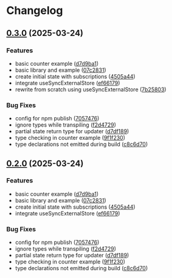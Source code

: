 # Changelog

## [0.3.0](https://github.com/rushdynamic/sqrrl/compare/sqrrl-v0.2.0...sqrrl-v0.3.0) (2025-03-24)


### Features

* basic counter example ([d7d9ba1](https://github.com/rushdynamic/sqrrl/commit/d7d9ba1ebcc759f377dde68a64a460fc85a4dd30))
* basic library and example ([07c2831](https://github.com/rushdynamic/sqrrl/commit/07c28310641b594141fa6dffbe7804de76361a2a))
* create initial state with subscriptions ([4505a44](https://github.com/rushdynamic/sqrrl/commit/4505a443a47758ca972b16600107f11409389524))
* integrate useSyncExternalStore ([ef66179](https://github.com/rushdynamic/sqrrl/commit/ef6617967c5758ef03393520fd608d7f378656e1))
* rewrite from scratch using useSyncExternalStore ([7b25803](https://github.com/rushdynamic/sqrrl/commit/7b258030f0db9ae861663162a5f4357ff969ac9c))


### Bug Fixes

* config for npm publish ([7057476](https://github.com/rushdynamic/sqrrl/commit/705747638ac40e1a6a417cca42809e883a795f7a))
* ignore types while transpiling ([f2d4729](https://github.com/rushdynamic/sqrrl/commit/f2d4729c8d8903e862bd1889064a44f5089b2977))
* partial state return type for updater ([d7df189](https://github.com/rushdynamic/sqrrl/commit/d7df18953465db4d03515fc6a4f2d76347d510e5))
* type checking in counter example ([9f1f230](https://github.com/rushdynamic/sqrrl/commit/9f1f2304d8638f24db3145d7db32979f324a0ce3))
* type declarations not emitted during build ([c8c6d70](https://github.com/rushdynamic/sqrrl/commit/c8c6d706f7852637d306aa5e4c2caaa19302c086))

## [0.2.0](https://github.com/rushdynamic/sqrrl/compare/sqrrl-v0.1.0...sqrrl-v0.2.0) (2025-03-24)


### Features

* basic counter example ([d7d9ba1](https://github.com/rushdynamic/sqrrl/commit/d7d9ba1ebcc759f377dde68a64a460fc85a4dd30))
* basic library and example ([07c2831](https://github.com/rushdynamic/sqrrl/commit/07c28310641b594141fa6dffbe7804de76361a2a))
* create initial state with subscriptions ([4505a44](https://github.com/rushdynamic/sqrrl/commit/4505a443a47758ca972b16600107f11409389524))
* integrate useSyncExternalStore ([ef66179](https://github.com/rushdynamic/sqrrl/commit/ef6617967c5758ef03393520fd608d7f378656e1))


### Bug Fixes

* config for npm publish ([7057476](https://github.com/rushdynamic/sqrrl/commit/705747638ac40e1a6a417cca42809e883a795f7a))
* ignore types while transpiling ([f2d4729](https://github.com/rushdynamic/sqrrl/commit/f2d4729c8d8903e862bd1889064a44f5089b2977))
* partial state return type for updater ([d7df189](https://github.com/rushdynamic/sqrrl/commit/d7df18953465db4d03515fc6a4f2d76347d510e5))
* type checking in counter example ([9f1f230](https://github.com/rushdynamic/sqrrl/commit/9f1f2304d8638f24db3145d7db32979f324a0ce3))
* type declarations not emitted during build ([c8c6d70](https://github.com/rushdynamic/sqrrl/commit/c8c6d706f7852637d306aa5e4c2caaa19302c086))
